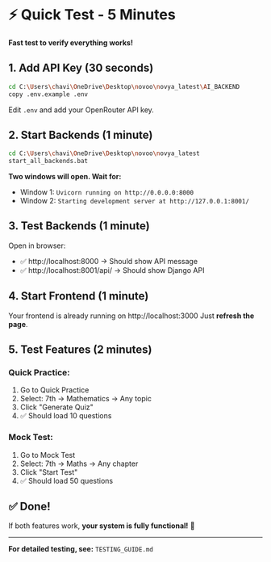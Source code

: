 # ⚡ Quick Test - 5 Minutes

**Fast test to verify everything works!**

## 1. Add API Key (30 seconds)

```bash
cd C:\Users\chavi\OneDrive\Desktop\novoo\novya_latest\AI_BACKEND
copy .env.example .env
```

Edit `.env` and add your OpenRouter API key.

## 2. Start Backends (1 minute)

```bash
cd C:\Users\chavi\OneDrive\Desktop\novoo\novya_latest
start_all_backends.bat
```

**Two windows will open. Wait for:**
- Window 1: `Uvicorn running on http://0.0.0.0:8000`
- Window 2: `Starting development server at http://127.0.0.1:8001/`

## 3. Test Backends (1 minute)

Open in browser:
- ✅ http://localhost:8000 → Should show API message
- ✅ http://localhost:8001/api/ → Should show Django API

## 4. Start Frontend (1 minute)

Your frontend is already running on http://localhost:3000
Just **refresh the page**.

## 5. Test Features (2 minutes)

### Quick Practice:
1. Go to Quick Practice
2. Select: 7th → Mathematics → Any topic
3. Click "Generate Quiz"
4. ✅ Should load 10 questions

### Mock Test:
1. Go to Mock Test
2. Select: 7th → Maths → Any chapter
3. Click "Start Test"
4. ✅ Should load 50 questions

## ✅ Done!

If both features work, **your system is fully functional!** 🎉

---

**For detailed testing, see:** `TESTING_GUIDE.md`

